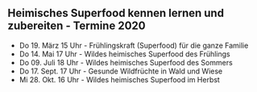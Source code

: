 ## Heimisches Superfood kennen lernen und zubereiten - Termine 2020

* Do 19. März 15 Uhr - Frühlingskraft (Superfood) für die ganze Familie
* Do 14. Mai 17 Uhr - Wildes heimisches Superfood des Frühlings
* Do 09. Juli 18 Uhr - Wildes heimisches Superfood des Sommers
* Do 17. Sept. 17 Uhr - Gesunde Wildfrüchte in Wald und Wiese
* Mi 28. Okt. 16 Uhr - Wildes heimisches Superfood im Herbst
